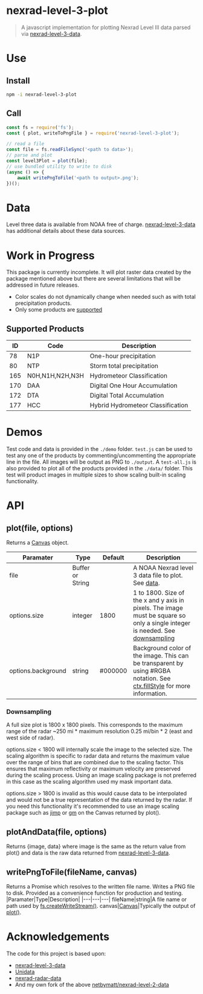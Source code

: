 # nexrad-level-3-plot

> A javascript implementation for plotting Nexrad Level III data parsed via [nexrad-level-3-data](https://github.com/netbymatt/nexrad-level-3-data/).

# Use
## Install
```bash
npm -i nexrad-level-3-plot
```

## Call
```javascript
const fs = require('fs');
const { plot, writeToPngFile } = require('nexrad-level-3-plot');

// read a file
const file = fs.readFileSync('<path to data>');
// parse and plot
const level3Plot = plot(file);
// use bundled utility to write to disk
(async () => {
	await writePngToFile('<path to output>.png');
})();
```
# Data
Level three data is available from NOAA free of charge. [nexrad-level-3-data](https://github.com/netbymatt/nexrad-level-3-data/#background-information) has additional details about these data sources.

# Work in Progress
This package is currently incomplete. It will plot raster data created by the package mentioned above but there are several limitations that will be addressed in future releases.
- Color scales do not dynamically change when needed such as with total precipitation products.
- Only some products are [supported](#supported-products)

## Supported Products
|ID|Code|Description|
|---|---|---|
78|N1P|One-hour precipitation
80|NTP|Storm total precipitation
165|N0H,N1H,N2H,N3H|Hydrometeor Classification
170|DAA|Digital One Hour Accumulation
172|DTA|Digital Total Accumulation
177|HCC|Hybrid Hydrometeor Classification

# Demos
Test code and data is provided in the `./demo` folder. `test.js` can be used to test any one of the products by commenting/uncommenting the appropriate line in the file. All images will be output as PNG to `./output`. A `test-all.js` is also provided to plot all of the products provided in the `./data/` folder. This test will product images in multiple sizes to show scaling built-in scaling functionality.

# API

## plot(file, options)
Returns a [Canvas](https://www.npmjs.com/package/canvas) object.

|Paramater|Type|Default|Description|
|---|---|---|---|
file|Buffer or String||A NOAA Nexrad level 3 data file to plot. See [data](#data).
options.size|integer|1800|1 to 1800. Size of the x and y axis in pixels. The image must be square so only a single integer is needed. See [downsampling](#downsampling)
options.background|string|#000000|Background color of the image. This can be transparent by using #RGBA notation. See [ctx.fillStyle](https://developer.mozilla.org/en-US/docs/Web/API/CanvasRenderingContext2D/fillStyle) for more information.

### Downsampling
A full size plot is 1800 x 1800 pixels. This corresponds to the maximum range of the radar ~250 mi * maximum resolution 0.25 mi/bin * 2 (east and west side of radar).

options.size < 1800 will internally scale the image to the selected size. The scaling algorithm is specific to radar data and returns the maximum value over the range of bins that are combined due to the scaling factor. This ensures that maximum reflectivity or maximum velocity are preserved during the scaling process. Using an image scaling package is not preferred in this case as the scaling algorithm used my mask important data.

options.size > 1800 is invalid as this would cause data to be interpolated and would not be a true representation of the data returned by the radar. If you need this functionality it's recommended to use an image scaling package such as [jimp](https://www.npmjs.com/package/jimp) or [gm](https://www.npmjs.com/package/gm) on the Canvas returned by plot().

## plotAndData(file, options)
Returns {image, data} where image is the same as the return value from plot() and data is the raw data returned from [nexrad-level-3-data](https://github.com/netbymatt/nexrad-level-3-data/).

## writePngToFile(fileName, canvas)
Returns a Promise which resolves to the written file name.
Writes a PNG file to disk. Provided as a convenience function for production and testing.
|Paramater|Type|Description|
|---|---|---|
fileName|string|A file name or path used by [fs.createWriteStream()](https://nodejs.org/api/fs.html#fs_fs_createwritestream_path_options).
canvas|[Canvas](https://www.npmjs.com/package/canvas)|Typically the output of [plot()](#plotfile-options).

# Acknowledgements
The code for this project is based upon:
- [nexrad-level-3-data](https://github.com/netbymatt/nexrad-level-3-data/)
- [Unidata](https://github.com/Unidata/thredds/blob/master/cdm/src/main/java/ucar/nc2/iosp/nexrad2/)
- [nexrad-radar-data](https://github.com/bartholomew91/nexrad-radar-data)
- And my own fork of the above [netbymatt/nexrad-level-2-data](https://github.com/netbymatt/nexrad-level-2-data)